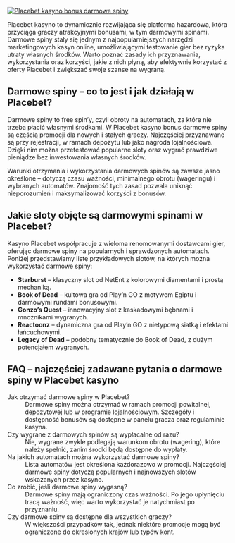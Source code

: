 [![Placebet kasyno bonus darmowe spiny](https://123-caf.pages.dev/gitsignup.png)](https://vrmoo.ru/Bt82HjjY)

<p>Placebet kasyno to dynamicznie rozwijająca się platforma hazardowa, która przyciąga graczy atrakcyjnymi bonusami, w tym darmowymi spinami. Darmowe spiny stały się jednym z najpopularniejszych narzędzi marketingowych kasyn online, umożliwiającymi testowanie gier bez ryzyka utraty własnych środków. Warto poznać zasady ich przyznawania, wykorzystania oraz korzyści, jakie z nich płyną, aby efektywnie korzystać z oferty Placebet i zwiększać swoje szanse na wygraną.</p>  <h2>Darmowe spiny – co to jest i jak działają w Placebet?</h2> <p>Darmowe spiny to free spin’y, czyli obroty na automatach, za które nie trzeba płacić własnymi środkami. W Placebet kasyno bonus darmowe spiny są częścią promocji dla nowych i stałych graczy. Najczęściej przyznawane są przy rejestracji, w ramach depozytu lub jako nagroda lojalnościowa. Dzięki nim można przetestować popularne sloty oraz wygrać prawdziwe pieniądze bez inwestowania własnych środków.</p> <p>Warunki otrzymania i wykorzystania darmowych spinów są zawsze jasno określone – dotyczą czasu ważności, minimalnego obrotu (wageringu) i wybranych automatów. Znajomość tych zasad pozwala uniknąć nieporozumień i maksymalizować korzyści z bonusów.</p>  <h2>Jakie sloty objęte są darmowymi spinami w Placebet?</h2> <p>Kasyno Placebet współpracuje z wieloma renomowanymi dostawcami gier, oferując darmowe spiny na popularnych i sprawdzonych automatach. Poniżej przedstawiamy listę przykładowych slotów, na których można wykorzystać darmowe spiny:</p>  <ul>   <li><strong>Starburst</strong> – klasyczny slot od NetEnt z kolorowymi diamentami i prostą mechaniką.</li>   <li><strong>Book of Dead</strong> – kultowa gra od Play’n GO z motywem Egiptu i darmowymi rundami bonusowymi.</li>   <li><strong>Gonzo’s Quest</strong> – innowacyjny slot z kaskadowymi bębnami i mnożnikami wygranych.</li>   <li><strong>Reactoonz</strong> – dynamiczna gra od Play’n GO z nietypową siatką i efektami łańcuchowymi.</li>   <li><strong>Legacy of Dead</strong> – podobny tematycznie do Book of Dead, z dużym potencjałem wygranych.</li> </ul>  <h2>FAQ – najczęściej zadawane pytania o darmowe spiny w Placebet kasyno</h2> <dl>   <dt>Jak otrzymać darmowe spiny w Placebet?</dt>   <dd>Darmowe spiny można otrzymać w ramach promocji powitalnej, depozytowej lub w programie lojalnościowym. Szczegóły i dostępność bonusów są dostępne w panelu gracza oraz regulaminie kasyna.</dd>    <dt>Czy wygrane z darmowych spinów są wypłacalne od razu?</dt>   <dd>Nie, wygrane zwykle podlegają warunkom obrotu (wagering), które należy spełnić, zanim środki będą dostępne do wypłaty.</dd>    <dt>Na jakich automatach można wykorzystać darmowe spiny?</dt>   <dd>Lista automatów jest określona każdorazowo w promocji. Najczęściej darmowe spiny dotyczą popularnych i najnowszych slotów wskazanych przez kasyno.</dd>    <dt>Co zrobić, jeśli darmowe spiny wygasną?</dt>   <dd>Darmowe spiny mają ograniczony czas ważności. Po jego upłynięciu tracą ważność, więc warto wykorzystać je natychmiast po przyznaniu.</dd>    <dt>Czy darmowe spiny są dostępne dla wszystkich graczy?</dt>   <dd>W większości przypadków tak, jednak niektóre promocje mogą być ograniczone do określonych krajów lub typów kont.</dd> </dl>